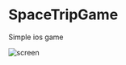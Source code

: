 # SpaceTripGame
Simple ios game


![screen](https://i.ibb.co/JKsH49N/Simulator-Screen-Shot-i-Phone-11-Pro-Max-2020-07-20-at-22-08-36.png)
